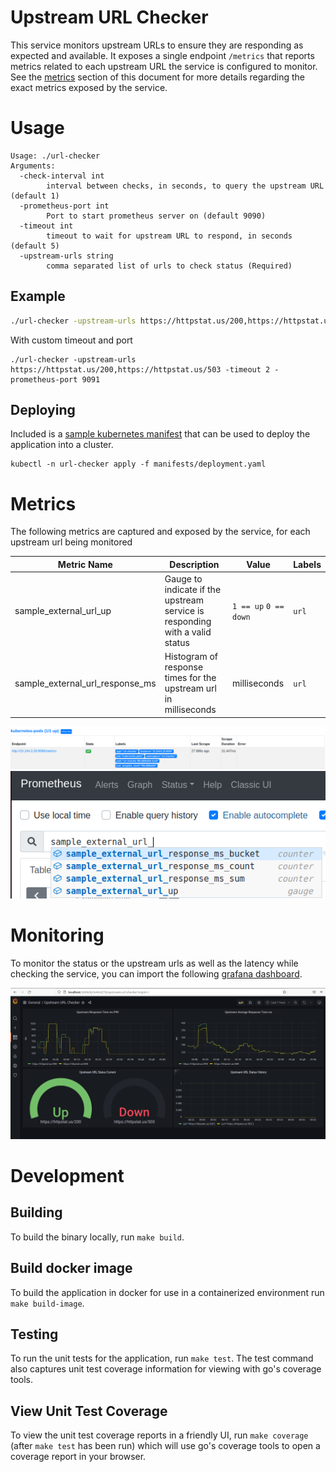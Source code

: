 # Upstream URL Checker
This service monitors upstream URLs to ensure they are responding as expected and available. It exposes a single endpoint `/metrics` that reports metrics related to each upstream URL the service is configured to monitor. See the [metrics](#metrics) section of this document for more details regarding the exact metrics exposed by the service.

# Usage
```
Usage: ./url-checker
Arguments:
  -check-interval int
    	interval between checks, in seconds, to query the upstream URL (default 1)
  -prometheus-port int
    	Port to start prometheus server on (default 9090)
  -timeout int
    	timeout to wait for upstream URL to respond, in seconds (default 5)
  -upstream-urls string
    	comma separated list of urls to check status (Required)
```

## Example
```sh
./url-checker -upstream-urls https://httpstat.us/200,https://httpstat.us/503
```

With custom timeout and port
```
./url-checker -upstream-urls https://httpstat.us/200,https://httpstat.us/503 -timeout 2 -prometheus-port 9091
```

## Deploying
Included is a [sample kubernetes manifest](manifests/deployment.yaml) that can be used to deploy the application into a cluster. 

```
kubectl -n url-checker apply -f manifests/deployment.yaml
```

# Metrics
The following metrics are captured and exposed by the service, for each upstream url being monitored


|Metric Name | Description | Value | Labels
|------------|-------------|-------|----
|sample_external_url_up | Gauge to indicate if the upstream service is responding with a valid status | `1 == up` `0 == down` | `url`
|sample_external_url_response_ms | Histogram of response times for the upstream url in milliseconds | milliseconds | `url`

![prom-scrape](docs/images/prometheus-pod-scrape.png)
![metrics](docs/images/metrics.png)


# Monitoring
To monitor the status or the upstream urls as well as the latency while checking the service, you can import the following [grafana dashboard](dashboard/url-checker-dashboard.json). 


![dashboard](docs/images/upstream-url-dashboard.png)

# Development

## Building
To build the binary locally, run `make build`. 

## Build docker image
To build the application in docker for use in a containerized environment run `make build-image`.

## Testing
To run the unit tests for the application, run `make test`. The test command also captures unit test coverage information for viewing with go's coverage tools. 

## View Unit Test Coverage
To view the unit test coverage reports in a friendly UI, run `make coverage` (after `make test` has been run) which will use go's coverage tools to open a coverage report in your browser. 
